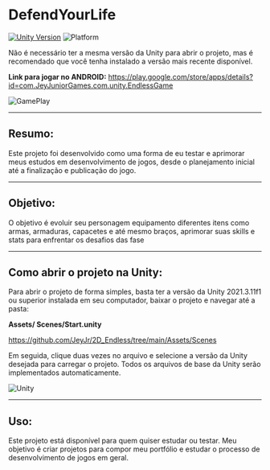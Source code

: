# DefendYourLife 

[![Unity Version](https://img.shields.io/badge/Unity-2021.3.11f1-blue.svg)](https://unity.com/) 
![Platform](https://img.shields.io/badge/platform-Android-green.svg)

Não é necessário ter a mesma versão da Unity para abrir o projeto, mas é recomendado que você tenha instalado a versão mais recente disponível.

**Link para jogar no ANDROID:**
https://play.google.com/store/apps/details?id=com.JeyJuniorGames.com.unity.EndlessGame


![GamePlay](https://imgs-projetos-jeyjr.netlify.app/gamesunity/endless-game/GamePlay_002.png)


---

## Resumo:

Este projeto foi desenvolvido como uma forma de eu testar e aprimorar meus estudos em desenvolvimento de jogos, desde o planejamento inicial até a finalização e publicação do jogo.

---

## Objetivo:

O objetivo é evoluir seu personagem equipamento diferentes itens como armas, armaduras, capacetes e até mesmo braços, aprimorar suas skills e stats para enfrentar os desafios das fase

---

## Como abrir o projeto na Unity:

Para abrir o projeto de forma simples, basta ter a versão da Unity 2021.3.11f1 ou superior instalada em seu computador, baixar o projeto e navegar até a pasta:

**Assets/ Scenes/Start.unity**

https://github.com/JeyJr/2D_Endless/tree/main/Assets/Scenes


Em seguida, clique duas vezes no arquivo e selecione a versão da Unity desejada para carregar o projeto. Todos os arquivos de base da Unity serão implementados automaticamente.


![Unity](https://imgs-projetos-jeyjr.netlify.app/gamesunity/endless-game/Unity_003.png)

---
## Uso:

Este projeto está disponível para quem quiser estudar ou testar. Meu objetivo é criar projetos para compor meu portfólio e estudar o processo de desenvolvimento de jogos em geral.
